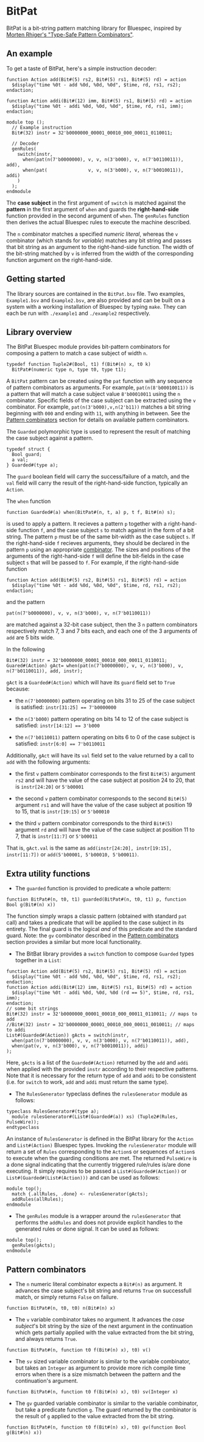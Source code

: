 # BitPat

BitPat is a bit-string pattern matching library for Bluespec, inspired by [Morten Rhiger's "Type-Safe Pattern Combinators"](https://www.cambridge.org/core/journals/journal-of-functional-programming/article/type-safe-pattern-combinators/1E3D0890F2ED1B70F80722A732756910).

## An example

To get a taste of BitPat, here's a simple instruction decoder:

```bsv
function Action add(Bit#(5) rs2, Bit#(5) rs1, Bit#(5) rd) = action
  $display("time %0t - add %0d, %0d, %0d", $time, rd, rs1, rs2);
endaction;

function Action addi(Bit#(12) imm, Bit#(5) rs1, Bit#(5) rd) = action
  $display("time %0t - addi %0d, %0d, %0d", $time, rd, rs1, imm);
endaction;

module top ();
  // Example instruction
  Bit#(32) instr = 32'b0000000_00001_00010_000_00011_0110011;

  // Decoder
  genRules(
    switch(instr,
      when(pat(n(7'b0000000), v, v, n(3'b000), v, n(7'b0110011)), add),
      when(pat(               v, v, n(3'b000), v, n(7'b0010011)), addi)
    )
  );
endmodule
```

The **case subject** in the first argument of `switch` is matched
against the **pattern** in the first argument of `when` and guards the
**right-hand-side** function provided in the second argument of `when`.
The `genRules` function  then derives the actual Bluespec rules to
execute the machine described.

The `n` combinator matches a specified *numeric literal*, whereas the
`v` combinator (which stands for *variable*) matches any bit string
and passes that bit string as an argument to the right-hand-side
function.  The width of the bit-string matched by `v` is inferred from
the width of the corresponding function argument on the
right-hand-side.

## Getting started

The library sources are contained in the `BitPat.bsv` file. Two
examples, `Example1.bsv` and `Example2.bsv`, are also provided and can
be built on a system with a working installation of Bluespec by typing
`make`. They can each be run with `./example1` and `./example2`
respectively.

## Library overview

The BitPat Bluespec module provides bit-pattern combinators for
composing a pattern to match a case subject of width `n`.

```bsv
typedef function Tuple2#(Bool, t1) f(Bit#(n) x, t0 k)
  BitPat#(numeric type n, type t0, type t1);
```

A `BitPat` pattern can be created using the `pat` function
with any sequence of pattern combinators as arguments.  For example,
`pat(n(8'b00010011))` is a pattern that will match a case subject
value `8'b00010011` using the `n` combinator.  Specific
fields of the case subject can be extracted using the `v` combinator.
For example, `pat(n(3'b000),v,n(2'b11))` matches a bit string
beginning with `000` and ending with `11`, with anything in between.
See the [Pattern combinators](#pattern-combinators) section for
details on available pattern combinators.

The `Guarded` polymorphic type is used to represent the result of
matching the case subject against a pattern.

```bsv
typedef struct {
  Bool guard;
  a val;
} Guarded#(type a);
```

The `guard` boolean field will carry the success/failure of a match,
and the `val` field will carry the result of the right-hand-side
function, typically an `Action`.

The `when` function

```bsv
function Guarded#(a) when(BitPat#(n, t, a) p, t f, Bit#(n) s);
```

is used to apply a pattern. It recieves a pattern `p` together with a
right-hand-side function `f`, and the case subject `s` to match
against in the form of a bit string.  The pattern `p` must be of the
same bit-width as the case subject `s`. If the right-hand-side `f`
recieves arguments, they should be declared in the pattern `p` using
an appropriate [combinator](#pattern-combinators). The sizes and
positions of the arguments of the right-hand-side `f` will define the
bit-fields in the case subject `s` that will be passed to `f`. For
example, if the right-hand-side function

```bsv
function Action add(Bit#(5) rs2, Bit#(5) rs1, Bit#(5) rd) = action
  $display("time %0t - add %0d, %0d, %0d", $time, rd, rs1, rs2);
endaction;
```
and the pattern
```bsv
pat(n(7'b0000000), v, v, n(3'b000), v, n(7'b0110011))
```

are matched against a 32-bit case subject, then the 3 `n` pattern
combinators respectively match 7, 3 and 7 bits each, and each one of
the 3 arguments of `add` are 5 bits wide.

In the following

```bsv
Bit#(32) instr = 32'b0000000_00001_00010_000_00011_0110011;
Guared#(Action) gAct= when(pat(n(7'b0000000), v, v, n(3'b000), v, n(7'b0110011)), add, instr);
```

`gAct` is a `Guarded#(Action)` which will have its `guard` field set
to `True` because:

* the `n(7'b0000000)` pattern operating on bits 31 to 25 of the case
subject is satisfied: `instr[31:25] == 7'b0000000`

* the `n(3'b000)` pattern operating on bits 14 to 12 of the case
subject is satisfied: `instr[14:12] == 3'b000`

* the `n(7'b0110011)` pattern operating on bits 6 to 0 of the case
subject is satisfied: `instr[6:0] == 7'b0110011`

Additionally, `gAct` will have its `val` field set to the value
returned by a call to `add` with the following arguments:

* the first `v` pattern combinator corresponds to the first `Bit#(5)`
argument `rs2` and will have the value of the case subject at
position 24 to 20, that is `instr[24:20]` or `5'b00001`

* the second `v` pattern combinator corresponds to the second
`Bit#(5)` argument `rs1` and will have the value of the case
subject at position 19 to 15, that is `instr[19:15]` or `5'b00010`

* the third `v` pattern combinator corresponds to the third `Bit#(5)`
argument `rd` and will have the value of the case subject at
position 11 to 7, that is `instr[11:7]` or `5'b00011`

That is, `gAct.val` is the same as `add(instr[24:20], instr[19:15],
instr[11:7])` or `add(5'b00001, 5'b00010, 5'b00011)`.

## Extra utility functions

* The `guarded` function is provided to predicate a whole pattern:

```bsv
function BitPat#(n, t0, t1) guarded(BitPat#(n, t0, t1) p, function Bool g(Bit#(n) x))
```

The function simply wraps a classic pattern (obtained with standard
`pat` call) and takes a predicate that will be applied to the case
subject in its entirety. The final guard is the logical *and* of
this predicate and the standard guard. Note: the `gv` combinator
described in the [Pattern combinators](#pattern-combinators) section
provides a similar but more local functionality.

* The BitBat library provides a `switch` function to compose `Guarded`
types together in a `List`:

```bsv
function Action add(Bit#(5) rs2, Bit#(5) rs1, Bit#(5) rd) = action
  $display("time %0t - add %0d, %0d, %0d", $time, rd, rs1, rs2);
endaction;
function Action addi(Bit#(12) imm, Bit#(5) rs1, Bit#(5) rd) = action
  $display("time %0t - addi %0d, %0d, %0d (rd == 5)", $time, rd, rs1, imm);
endaction;
// some bit strings
Bit#(32) instr = 32'b0000000_00001_00010_000_00011_0110011; // maps to add
//Bit#(32) instr = 32'b0000000_00001_00010_000_00011_0010011; // maps to addi
List#(Guarded#(Action)) gActs = switch(instr,
  when(pat(n(7'b0000000), v, v, n(3'b000), v, n(7'b0110011)), add),
  when(pat(v, v, n(3'b000), v, n(7'b0010011)), addi)
);
```

Here, `gActs` is a list of the `Guarded#(Action)` returned by the
`add` and `addi` when applied with the provided `instr` according to
their respective patterns. Note that it is necessary for the return
type of `add` and `addi` to be consistent (i.e. for `switch` to work,
`add` and `addi` must return the same type).

* The `RulesGenerator` typeclass defines the `rulesGenerator` module
as follows:

```bsv
typeclass RulesGenerator#(type a);
  module rulesGenerator#(List#(Guarded#(a)) xs) (Tuple2#(Rules, PulseWire));
endtypeclass
```

An instance of `RulesGenerator` is defined in the BitPat library for
the `Action` and `List#(Action)` Bluespec types. Invoking the
`rulesGenerator` module will return a set of `Rules` corresponding to
the `Action`s or sequences of `Action`s to execute when the guarding
conditions are met. The returned `PulseWire` is a done signal
indicating that the currently triggered rule/rules is/are done
executing. It simply requires to be passed a `List#(Guarded#(Action))`
or `List#(Guarded#(List#(Action)))` and can be used as follows:

```bsv
module top();
  match {.allRules, .done} <- rulesGenerator(gActs);
  addRules(allRules);
endmodule
```

* The `genRules` module is a wrapper around the `rulesGenerator` that
performs the `addRules` and does not provide explicit handles to the
generated rules or done signal. It can be used as follows:

```bsv
module top();
  genRules(gActs);
endmodule
```

## Pattern combinators

* The `n` numeric literal combinator expects a `Bit#(n)` as argument. It
advances the case subject's bit string and returns `True` on
successfull match, or simply returns `False` on failure.

```bsv
function BitPat#(n, t0, t0) n(Bit#(n) x)
```

* The `v` variable combinator takes no argument. It advances the *case
subject*'s bit string by the size of the next argument in the
continuation which gets partially applied with the value extracted
from the bit string, and always returns `True`.

```bsv
function BitPat#(n, function t0 f(Bit#(n) x), t0) v()
```

* The `sv` sized variable combinator is similar to the variable
combinator, but takes an `Integer` as argument to provide more rich
compile time errors when there is a size mismatch between the pattern
and the continuation's argument.

```bsv
function BitPat#(n, function t0 f(Bit#(n) x), t0) sv(Integer x)
```

* The `gv` guarded variable combinator is similar to the variable
combinator, but take a predicate function `g`. The guard returned by
the combinator is the result of `g` applied to the value extracted
from the bit string.

```bsv
function BitPat#(n, function t0 f(Bit#(n) x), t0) gv(function Bool g(Bit#(n) x))
```
